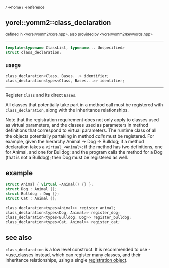 <sub>/ ->home / ->reference </sub>
## yorel::yomm2::class_declaration
<sub>defined in <yorel/yomm2/core.hpp>, also provided by <yorel/yomm2/keywords.hpp></sub>
<!---->
---

```c++
template<typename ClassList, typename... Unspecified>
struct class_declaration;
```

### usage
```c++
class_declaration<Class, Bases...> identifier;
class_declaration<types<Class, Bases...>> identifier;
```
---

Register `Class` and its direct `Bases`.

All classes that potentially take part in a method call must be registered with
`class_declaration`, along with the inheritance relationships.

Note that the registration requirement does not only apply to classes used as
virtual parameters, and the classes used as parameters in method definitions
that correspond to virtual parameters. The runtime class of all the objects
potentially partaking in method *calls* must be registered. For example, given
the hierarchy Animal -> Dog -> Bulldog; if a method declaration takes a
`virtual_<Animal>`; if the method has two definitions, one for Animal, and one
for Bulldog; and the program calls the method for a Dog (that is not a Bulldog);
then Dog must be registered as well.

## example
```c++
struct Animal { virtual ~Animal() {} };
struct Dog : Animal {};
struct Bulldog : Dog {};
struct Cat : Animal {};

class_declaration<types<Animal>> register_animal;
class_declaration<types<Dog, Animal>> register_dog;
class_declaration<types<Bulldog, Dog>> register_bulldog;
class_declaration<types<Cat, Animal>> register_cat;
```

## see also
`class_declaration` is a low level construct. It is recommended to use
->use_classes instead, which can register many classes, and their inheritance
relationships,  using a single [registration object](static-object.md).

